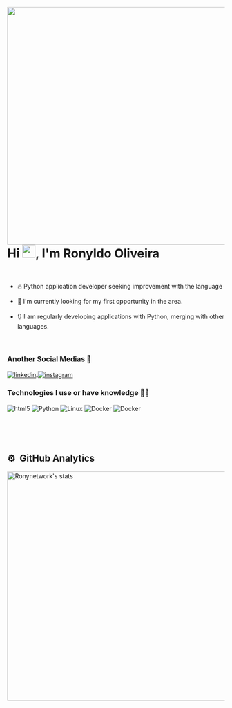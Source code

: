 <img align="right" height="550em" padding="1"
src="https://raw.githubusercontent.com/gist/Ronynetwork/d5becf10e172aa880d25c676935fb95f/raw/d6e6c2922626d0473a01cc2b66f3b06c5f0f4934/githubcard.svg"/>
<h1 align="left">Hi <img src="https://raw.githubusercontent.com/kaueMarques/kaueMarques/master/hi.gif" height="30px">, I'm Ronyldo Oliveira</h1> <br>

- 🔥 Python application developer seeking improvement with the language 
<br><br>
- 🔭 I'm currently looking for my first opportunity in the area.
  <br><br>
- 🔃 I am regularly developing applications with Python, merging with other languages.
  <br><br><br>


### **Another Social Medias** 📱
<a href="https://www.linkedin.com/in/ronyldo-oliveira/" target="_blank">
  <img align="center" src="https://img.shields.io/badge/-Ronyldo Oliveira-05122A?style=flat&logo=linkedin" alt="linkedin"/>
</a>
<a href="https://instagram.com/_rony.oliveira_" target="_blank">
 <img align="center" src="https://img.shields.io/badge/-rony.oliveira-05122A?style=flat&logo=instagram" alt="instagram"/>
</a>

 
### **Technologies I use or have knowledge** 👨‍💻

<div style="display: inline_block">
<img align="center" alt= "html5" src="https://img.shields.io/badge/HTML5-E34F26?style=for-the-badge&logo=html5&logoColor=white"/>
<img align="center" alt= "Python" src="https://img.shields.io/badge/Python-3776AB?style=for-the-badge&logo=python&logoColor=white"/>
<img align="center" alt= "Linux" src="https://img.shields.io/badge/Linux-FCC624?style=for-the-badge&logo=linux&logoColor=black"/>
<img align="center" alt= "Docker" src="https://img.shields.io/badge/Docker-2496ED?style=for-the-badge&logo=docker&logoColor=white"/>
<img align="center" alt= "Docker" src="https://img.shields.io/badge/Git-F05032?style=for-the-badge&logo=git&logoColor=white"/>
  
<div><br/>

<br><br>
## ⚙️ &nbsp;GitHub Analytics

<p align="left">
<img width="530em" src="https://github-readme-stats.vercel.app/api?username=Ronynetwork&show_icons=true&theme=vision-friendly-dark" alt="Ronynetwork's stats"/>
</p>
